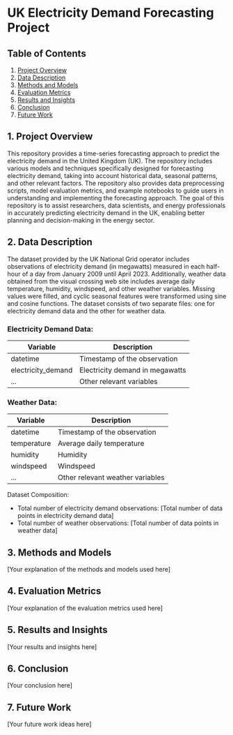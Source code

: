 # UK Electricity Demand Forecasting Project

## Table of Contents
1. [Project Overview](#project-overview)
2. [Data Description](#data-description)
3. [Methods and Models](#methods-and-models)
4. [Evaluation Metrics](#evaluation-metrics)
5. [Results and Insights](#results-and-insights)
6. [Conclusion](#conclusion)
7. [Future Work](#future-work)

## 1. Project Overview <a name="project-overview"></a>
This repository provides a time-series forecasting approach to predict the electricity demand in the United Kingdom (UK). The repository includes various models and techniques specifically designed for forecasting electricity demand, taking into account historical data, seasonal patterns, and other relevant factors. The repository also provides data preprocessing scripts, model evaluation metrics, and example notebooks to guide users in understanding and implementing the forecasting approach. The goal of this repository is to assist researchers, data scientists, and energy professionals in accurately predicting electricity demand in the UK, enabling better planning and decision-making in the energy sector.

## 2. Data Description <a name="data-description"></a>
The dataset provided by the UK National Grid operator includes observations of electricity demand (in megawatts) measured in each half-hour of a day from January 2009 until April 2023. Additionally, weather data obtained from the visual crossing web site includes average daily temperature, humidity, windspeed, and other weather variables. Missing values were filled, and cyclic seasonal features were transformed using sine and cosine functions.
The dataset consists of two separate files: one for electricity demand data and the other for weather data.

### Electricity Demand Data:
| Variable          | Description                       |
|-------------------|-----------------------------------|
| datetime          | Timestamp of the observation      |
| electricity_demand| Electricity demand in megawatts   |
| ...               | Other relevant variables          |

### Weather Data:
| Variable          | Description                       |
|-------------------|-----------------------------------|
| datetime          | Timestamp of the observation      |
| temperature       | Average daily temperature         |
| humidity          | Humidity                          |
| windspeed         | Windspeed                         |
| ...               | Other relevant weather variables  |

Dataset Composition:
- Total number of electricity demand observations: [Total number of data points in electricity demand data]
- Total number of weather observations: [Total number of data points in weather data]

## 3. Methods and Models <a name="methods-and-models"></a>
[Your explanation of the methods and models used here]

## 4. Evaluation Metrics <a name="evaluation-metrics"></a>
[Your explanation of the evaluation metrics used here]

## 5. Results and Insights <a name="results-and-insights"></a>
[Your results and insights here]

## 6. Conclusion <a name="conclusion"></a>
[Your conclusion here]

## 7. Future Work <a name="future-work"></a>
[Your future work ideas here]